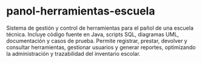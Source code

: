 # panol-herramientas-escuela
Sistema de gestión y control de herramientas para el pañol de una escuela técnica. Incluye código fuente en Java, scripts SQL, diagramas UML, documentación y casos de prueba. Permite registrar, prestar, devolver y consultar herramientas, gestionar usuarios y generar reportes, optimizando la administración y trazabilidad del inventario escolar.
